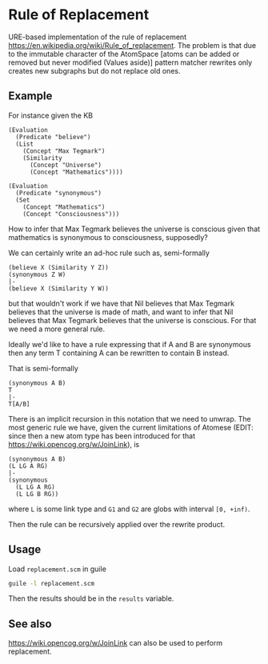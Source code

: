 # Rule of Replacement

URE-based implementation of the rule of replacement
https://en.wikipedia.org/wiki/Rule_of_replacement. The problem is that
due to the immutable character of the AtomSpace [atoms can be added or
removed but never modified (Values aside)] pattern matcher rewrites
only creates new subgraphs but do not replace old ones.

## Example

For instance given the KB

```
(Evaluation
  (Predicate "believe")
  (List
    (Concept "Max Tegmark")
    (Similarity
      (Concept "Universe")
      (Concept "Mathematics"))))

(Evaluation
  (Predicate "synonymous")
  (Set
    (Concept "Mathematics")
    (Concept "Consciousness")))
```

How to infer that Max Tegmark believes the universe is conscious given
that mathematics is synonymous to consciousness, supposedly?

We can certainly write an ad-hoc rule such as, semi-formally

```
(believe X (Similarity Y Z))
(synonymous Z W)
|-
(believe X (Similarity Y W))
```

but that wouldn't work if we have that Nil believes that Max Tegmark
believes that the universe is made of math, and want to infer that Nil
believes that Max Tegmark believes that the universe is conscious. For
that we need a more general rule.

Ideally we'd like to have a rule expressing that if A and B are
synonymous then any term T containing A can be rewritten to contain B
instead.

That is semi-formally

```
(synonymous A B)
T
|-
T[A/B]
```

There is an implicit recursion in this notation that we need to
unwrap. The most generic rule we have, given the current limitations
of Atomese (EDIT: since then a new atom type has been introduced for
that https://wiki.opencog.org/w/JoinLink), is

```
(synonymous A B)
(L LG A RG)
|-
(synonymous
  (L LG A RG)
  (L LG B RG))
```

where `L` is some link type and `G1` and `G2` are globs with interval
`[0, +inf)`.

Then the rule can be recursively applied over the rewrite product.

## Usage

Load `replacement.scm` in guile

```bash
guile -l replacement.scm
```

Then the results should be in the `results` variable.

## See also

https://wiki.opencog.org/w/JoinLink can also be used to perform
replacement.
